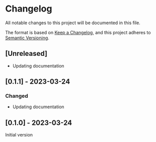# Changelog

All notable changes to this project will be documented in this file.

The format is based on [Keep a Changelog](https://keepachangelog.com/en/1.0.0/),
and this project adheres to [Semantic Versioning](https://semver.org/spec/v2.0.0.html).

## [Unreleased]
- Updating documentation

## [0.1.1] - 2023-03-24
### Changed
- Updating documentation

## [0.1.0] - 2023-03-24
Initial version
